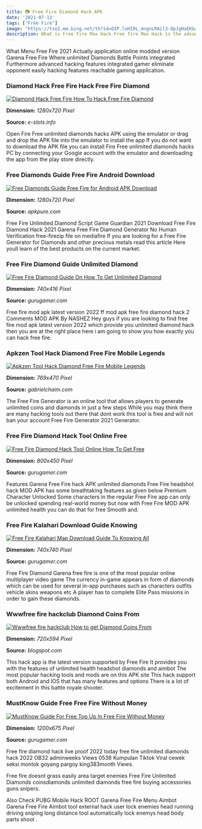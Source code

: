 ```yaml
---
title: 📷 Free Fire Diamond Hack APK
date: '2021-07-13'
tags: ["Free Fire"]
image: "https://tse2.mm.bing.net/th?id=OIP.luHI0L_mngnLRAil3-OpJgHaEK&amp;pid=15.1"
description: What is Free Fire Max Hack Free fire Max Hack is the advanced version of the basic Free Fire App that offers users the perfect tips and tricks to lead the ga
---
```




What Menu Free Fire 2021 Actually application online modded version Garena Free Fire Where unlimited Diamonds Battle Points integrated Furthermore advanced hacking features integrated gamer eliminate opponent easily hacking features reachable gaming application.



### Diamond Hack Free Fire Hack Free Fire Diamond 

[![Diamond Hack Free Fire How To Hack Free Fire Diamond ](https://www.e-slots.info/wp-content/uploads/2020/05/Diamond-Hack-Free-Fire-How-To-Hack-Free-Fire-Diamond-Unlimited-Diamonds-Hack-Free-Fire.jpg)](https://www.e-slots.info/wp-content/uploads/2020/05/Diamond-Hack-Free-Fire-How-To-Hack-Free-Fire-Diamond-Unlimited-Diamonds-Hack-Free-Fire.jpg)


**Dimension:** _1280x720 Pixel_ 

**Source:** _e-slots.info_ 


Open Fire Free unlimited diamonds hacks APK using the emulator or drag and drop the APK file into the emulator to install the app If you do not want to download the APK file you can install Fire Free unlimited diamonds hacks PC by connecting your Google account with the emulator and downloading the app from the play store directly.


### Free Diamonds Guide Free Fire Android Download

[![Free Diamonds Guide Free Fire for Android  APK Download](https://image.winudf.com/v2/image1/Y29tLmRpYW1vbmRzZmlyZWZyZWVnLmdmcmVlZmlyZWRpYW1vbmRfc2NyZWVuXzRfMTU3MTQ4NDI2NF8wNTg/screen-4.jpg?fakeurl=1&amp;type=.jpg)](https://image.winudf.com/v2/image1/Y29tLmRpYW1vbmRzZmlyZWZyZWVnLmdmcmVlZmlyZWRpYW1vbmRfc2NyZWVuXzRfMTU3MTQ4NDI2NF8wNTg/screen-4.jpg?fakeurl=1&amp;type=.jpg)


**Dimension:** _1280x720 Pixel_ 

**Source:** _apkpure.com_ 


Free Fire Unlimited Diamond Script Game Guardian 2021 Download Free Fire Diamond Hack 2021 Garena Free Fire Diamond Generator No Human Verification free-firezip file on mediafire If you are looking for a Free Fire Generator for Diamonds and other precious metals read this article Here youll learn of the best products on the current market.


### Free Fire Diamond Guide Unlimited Diamond

[![Free Fire Diamond Guide On How To Get Unlimited Diamond](https://img.gurugamer.com/resize/740x-/2020/01/16/super-tool-for-free-fire-hack-diamonds-and-coins-ad4d.jpg)](https://img.gurugamer.com/resize/740x-/2020/01/16/super-tool-for-free-fire-hack-diamonds-and-coins-ad4d.jpg)


**Dimension:** _740x416 Pixel_ 

**Source:** _gurugamer.com_ 


Free fire mod apk latest version 2022 ff mod apk free fire diamond hack 2 Comments MOD APK By NASHEZ Hey guys if you are looking to find free fire mod apk latest version 2022 which provide you unlimited diamond hack then you are at the right place here i am going to show you how exactly you can hack free fire.


### Apkzen Tool Hack Diamond Free Fire Mobile Legends 

[![Apkzen Tool Hack Diamond Free Fire Mobile Legends ](https://i0.wp.com/www.gabrielchaim.com/wp-content/uploads/2019/12/apkzen-com-tool-generator-online.png)](https://i0.wp.com/www.gabrielchaim.com/wp-content/uploads/2019/12/apkzen-com-tool-generator-online.png)


**Dimension:** _769x470 Pixel_ 

**Source:** _gabrielchaim.com_ 


The Free Fire Generator is an online tool that allows players to generate unlimited coins and diamonds in just a few steps While you may think there are many hacking tools out there that dont work this tool is free and will not ban your account Free Fire Generator 2021 Generator.


### Free Fire Diamond Hack Tool Online Free 

[![Free Fire Diamond Hack Tool Online How To Get Free ](https://img.gurugamer.com/resize/1200x-/2020/10/23/free-fire-diamond-hack-tool-online-e323.jpg)](https://img.gurugamer.com/resize/1200x-/2020/10/23/free-fire-diamond-hack-tool-online-e323.jpg)


**Dimension:** _800x450 Pixel_ 

**Source:** _gurugamer.com_ 


Features Garena Free Fire hack APK unlimited diamonds Free Fire headshot hack MOD APK has some breathtaking features as given below Premium Character Unlocked Some characters in the regular Free Fire app can only be unlocked spending real-world money but now with Free Fire MOD APK unlimited health you can do that for free Smooth and.


### Free Fire Kalahari Download Guide Knowing 

[![Free Fire Kalahari Map Download Guide To Knowing All ](https://img.gurugamer.com/resize/740x-/2020/07/04/garena-free-fire-kalahari-map-67c2.jpg)](https://img.gurugamer.com/resize/740x-/2020/07/04/garena-free-fire-kalahari-map-67c2.jpg)


**Dimension:** _740x740 Pixel_ 

**Source:** _gurugamer.com_ 


Free Fire Diamond Garena free fire is one of the most popular online multiplayer video game The currency in-game appears in form of diamonds which can be used for several in-app purchases such as characters outfits vehicle skins weapons etc A player has to complete Elite Pass missions in order to gain these diamonds.


### Wwwfree fire hackclub Diamond Coins From 

[![Wwwfree fire hackclub  How to get Diamond  Coins From ](https://1.bp.blogspot.com/-V2WnJrsFn7E/Xq1vQDjrsiI/AAAAAAAAByw/QZ5mlrtP8dk0RtCKfXahpKgR11-PdDpoACLcBGAsYHQ/s1600/IMG_20200502_200016.jpg)](https://1.bp.blogspot.com/-V2WnJrsFn7E/Xq1vQDjrsiI/AAAAAAAAByw/QZ5mlrtP8dk0RtCKfXahpKgR11-PdDpoACLcBGAsYHQ/s1600/IMG_20200502_200016.jpg)


**Dimension:** _720x594 Pixel_ 

**Source:** _blogspot.com_ 


This hack app is the latest version supported by Free Fire It provides you with the features of unlimited health headshot diamonds and aimbot The most popular hacking tools and mods are on this APK site This hack support both Android and IOS that has many features and options There is a lot of excitement in this battle royale shooter.


### MustKnow Guide Free Free Fire Without Money

[![MustKnow Guide For Free Top Up In Free Fire Without Money](https://img.gurugamer.com/resize/1200x-/2020/12/16/diamond-give-away-b84a.jpg)](https://img.gurugamer.com/resize/1200x-/2020/12/16/diamond-give-away-b84a.jpg)


**Dimension:** _1200x675 Pixel_ 

**Source:** _gurugamer.com_ 



Free fire diamond hack live proof 2022 today free fire unlimited diamonds hack 2022 OB32 adminweeks Views 0538 Kumpulan Tiktok Viral cewek seksi montok goyang pargoy king383month Views.


Free fire doesnt grass easily area target enemies Free Fire Unlimited Diamonds coinsdiamonds unlimited diamonds free fire buying accessories guns snipers.


Also Check PUBG Mobile Hack ROOT Garena Free Fire Menu Aimbot Garena Free Fire Aimbot tool external hack user lock enemies head running driving sniping long distance tool automatically lock enemys head body parts shoot .




